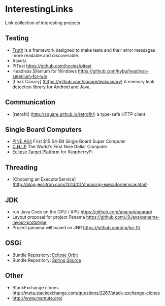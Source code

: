 # InterestingLinks
Link collection of interesting projects

## Testing

 * [Truth](http://google.github.io/truth/) is a framework designed to make tests and their error messages more readable and discoverable.
 * AssetJ
 * PiTest https://github.com/hcoles/pitest
 * Headless Silenium for Windows https://github.com/kybu/headless-selenium-for-win
 * [Leak Canary] (https://github.com/square/leakcanary) A memory leak detection library for Android and Java.
 
## Communication
 * [retrofit] (http://square.github.io/retrofit/) a type-safe HTTP client 

## Single Board Computers
 * [PINE A64](http://pine64.com/) First $15 64-Bit Single Board Super Computer
 * [C.H.I.P](http://nextthing.co/pages/chip) The World's First Nine Dollar Computer
 * [Eclipse Target Platform](https://github.com/turesheim/eclipse-rpi) for RaspberryPi

## Threading
 * [Choosing an ExecutorService] (http://blog.jessitron.com/2014/01/choosing-executorservice.html)

## JDK
 * run Java Code on the GPU / APU  https://github.com/aparapi/aparapi
 * Layout proposal for project Panama https://github.com/J9Java/panama-layout-prototype
 * Project panama will based on JNR https://github.com/jnr/jnr-ffi
 
## OSGi
 * Bundle Repository: [Eclipse Orbit](http://download.eclipse.org/tools/orbit)
 * Bundle Repository: [Spring Source](http://ebr.springsource.com/repository/app/bundle)
 
## Other
 * StackExchange clones http://meta.stackexchange.com/questions/2267/stack-exchange-clones
  * http://www.mamute.org/

